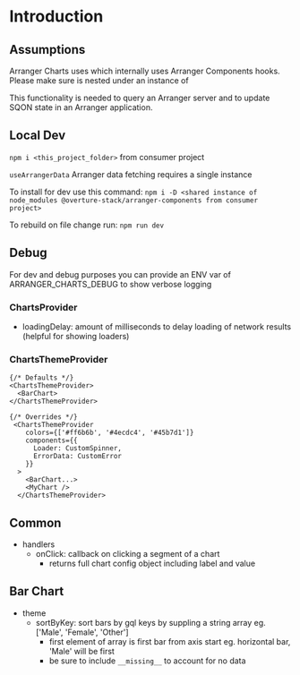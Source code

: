 # Introduction

## Assumptions

Arranger Charts uses <ArrangerChartsProvider> which internally uses Arranger Components hooks.
Please make sure <ArrangerChartsProvider> is nested under an instance of <ArrangerDataProvider>

This functionality is needed to query an Arranger server and to update SQON state in an Arranger application.

## Local Dev

`npm i <this_project_folder>` from consumer project

`useArrangerData` Arranger data fetching requires a single instance

To install for dev use this command:
`npm i -D <shared instance of node_modules @overture-stack/arranger-components from consumer project>`

To rebuild on file change run:
`npm run dev`

## Debug

For dev and debug purposes you can provide an ENV var of ARRANGER_CHARTS_DEBUG to show verbose logging

### ChartsProvider

- loadingDelay: amount of milliseconds to delay loading of network results (helpful for showing loaders)

### ChartsThemeProvider

```
{/* Defaults */}
<ChartsThemeProvider>
  <BarChart>
</ChartsThemeProvider>

{/* Overrides */}
 <ChartsThemeProvider
    colors={['#ff6b6b', '#4ecdc4', '#45b7d1']}
    components={{
      Loader: CustomSpinner,
      ErrorData: CustomError
    }}
  >
    <BarChart...>
    <MyChart />
  </ChartsThemeProvider>

```

## Common

- handlers
    - onClick: callback on clicking a segment of a chart
        - returns full chart config object including label and value

## Bar Chart

- theme
    - sortByKey: sort bars by gql keys by suppling a string array eg. ['Male', 'Female', 'Other']
        - first element of array is first bar from axis start eg. horizontal bar, 'Male' will be first
        - be sure to include `__missing__` to account for no data
